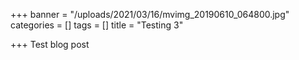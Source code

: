 +++
banner = "/uploads/2021/03/16/mvimg_20190610_064800.jpg"
categories = []
tags = []
title = "Testing 3"

+++
Test blog post